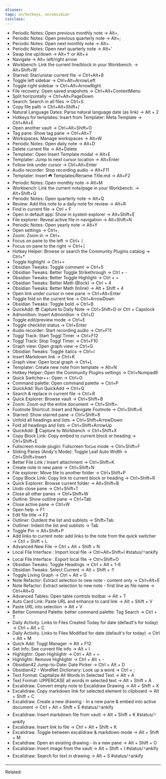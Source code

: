 ```yaml
---
aliases:
tags: on/hotkeys, on/obsidian 
cssclass:
---
```


- Periodic Notes: Open previous monthly note → Alt+, 
- Periodic Notes: Open previous quarterly note → Alt+; 
- Periodic Notes: Open next monthly note → Alt+. 
- Periodic Notes: Open next quarterly note → Alt+' 
- Swap line up/down → Alt+↑ or Alt+↓ 
- Navigate → Alt+ left/right arrow 
- Workbench: Link the current line/block in your Workbench. → Alt+Shift+W 
- Starred: Star/unstar current file → Ctrl+Alt+8 
- Toggle left sidebar → Ctrl+Alt+ArrowLeft 
- Toggle right sidebar → Ctrl+Alt+ArrowRight 
- File recovery: Open saved snapshots → Ctrl+Alt+ContextMenu 
- Split horizontally → Ctrl+Alt+PageDown 
- Search: Search in all files → Ctrl+S 
- Copy file path → Ctrl+Alt+Shift+/ 
- Natural Language Dates: Parse natural language date (as link) → Alt + 2 
- Hotkeys for templates: Insert from Templater: Meta Template → Ctrl+Alt+E 
- Open another vault → Ctrl+Alt+Shift+O 
- Tag pane: Show tag pane → Ctrl+Alt+T 
- Workspaces: Manage workspaces → Alt+W 
- Periodic Notes: Open daily note → Alt+D 
- Delete current file → Alt+Delete 
- Templater: Open Insert Template modal → Alt+E 
- Templater: Jump to next cursor location → Alt+Enter 
- Follow link under cursor → Ctrl+Alt+Enter 
- Audio recorder: Stop recording audio → Alt+F11 
- Templater: Insert ☘️ Templates/Rename Title.md → Alt+F2 
- Periodic Notes: Open monthly note → Alt+M 
- Workbench: Link the current note/page in your Workbench. → Alt+Shift+Q 
- Periodic Notes: Open quarterly note → Alt+Q 
- Review: Add this note to a daily note for review → Alt+R 
- Find in current file → Ctrl + F 
- Open in default app: Show in system explorer → Alt+Shift+E 
- File explorer: Reveal active file in navigation → Alt+Shift+N 
- Periodic Notes: Open yearly note → Alt+Y 
- Open settings → Ctrl+, 
- Zoom: Zoom in → Ctrl+. 
- Focus on pane to the left → Ctrl+ `[` 
- Focus on pane to the right → Ctrl+`]` 
- Hotkey Helper: Browse or search the Community Plugins catalog → Ctrl+* 
- Toggle highlight → Ctrl+= 
- Obsidian Tweaks: Toggle comment → Ctrl+5 
- Obsidian Tweaks: Better Toggle Strikethrough → Ctrl + - 
- Obsidian Tweaks: Better Toggle Highlight → Ctrl + = 
- Obsidian Tweaks: Better Math (Block) → Ctrl + 4 
- Obsidian Tweaks: Better Math (Inline) → Alt + Shift + 4 
- Open link under cursor in new pane → Ctrl+Alt+Enter 
- Toggle fold on the current line → Ctrl+ArrowDown 
- Obsidian Tweaks: Toggle bold → Ctrl+B 
- QuickAdd: 😎 Capture to Daily Note → Ctrl+Shift+D or Ctrl + Capslock 
- Admonition: Insert Admonition → Ctrl+D 
- Toggle edit/preview mode → Ctrl+E 
- Toggle checklist status → Ctrl+Enter 
- Audio recorder: Start recording audio → Ctrl+F11 
- Toggl Track: Start Toggl Timer → Ctrl+F12 
- Toggl Track: Stop Toggl Timer → Ctrl+F10 
- Graph view: Open graph view → Ctrl+G 
- Obsidian Tweaks: Toggle italics → Ctrl+I 
- Insert Markdown link → Ctrl+K 
- Graph view: Open local graph → Ctrl+L 
- Templater: Create new note from template → Alt+N 
- Hotkey Helper: Open the Community Plugins settings → Ctrl+Numpad9 
- Quick Switcher++: Open → Ctrl+O 
- Command palette: Open command palette → Ctrl+P 
- QuickAdd: Run QuickAdd → Ctrl+Q 
- Search & replace in current file → Ctrl+R 
- Quick Explorer: Browse vault → Ctrl+Shift+B 
- Zoom: Zoom out the entire document → Ctrl+Shift+. 
- Footnote Shortcut: Insert and Navigate Footnote → Ctrl+Shift+6 
- Starred: Show starred pane → Ctrl+Shift+8 
- Unfold all headings and lists → Ctrl+Shift+ArrowDown 
- Fold all headings and lists → Ctrl+Shift+ArrowUp 
- QuickAdd: 🔋 Capture to Workbench → Ctrl+Shift+X 
- Copy Block Link: Copy embed to current block or heading → Ctrl+Shift+E 
- Fullscreen mode plugin: Fullscreen focus mode → Ctrl+Shift+F 
- Sliding Panes (Andy's Mode): Toggle Leaf Auto Width → Ctrl+Shift+Insert 
- Better File Link / Insert attachment → Ctrl+Shift+K 
- Create note in new pane → Ctrl+Shift+N 
- File explorer: Move file to another folder → Ctrl+Shift+P 
- Copy Block Link: Copy link to current block or heading → Ctrl+Shift+R 
- Quick Explorer: Browse current folder → Alt+Shift+B 
- Undo close pane → Ctrl+Shift+T 
- Close all other panes → Ctrl+Shift+W 
- Outline: Show outline pane → Ctrl+Tab 
- Close active pane → Ctrl+W 
- Open help → F1 
- Edit file title → F2 
- Outliner: Outdent the list and sublists → Shift+Tab 
- Outliner: Indent the list and sublists → Tab 
- Toggle Pin → Alt+Shift+P 
- Add links to current note: add links to the note from the quick switcher → Ctrl + Shift + L 
- Advanced New File → Ctrl + Alt + Shift + N 
- Local File Interface : Import local file → Ctrl+Alt+Shift+I #status/🃏ankify  
- Local File Interface : Export local file → Ctrl+Shift+O 
- Obsidian Tweaks: Toggle Headings → Ctrl + Alt + 1-6 
- Obsidian Tweaks: Select Current → Alt + Shift + ↑ 
- Toggle Living Graph → Ctrl + Alt + G 
- Note Refactor: Extract selection to new note - content only → Ctrl+Alt+E 
- Note Refactor: Extract selection to new note - first line as file name → Ctrl+Alt+Q 
- Advanced Tables: Open table controls toolbar → Alt + T 
- Auto Card Link: Paste URL and enhance to card link → Alt + Shift + V 
- Paste URL into selection → Alt + V 
- Better Command Palette: better command palette: Tag Search → Ctrl + T 
- Daily Activity. Links to Files Created Today for date (default's for today) → Ctrl + Alt + C 
- Daily Activity. Links to Files Modified for date (default's for today) → Ctrl + Alt + M 
- Quick Add: Toggl Manager → Alt + F12 
- Get Info: See current file info → Alt + I 
- Highlightr: Open Highlightr → Ctrl + Alt + = 
- Highlightr: Remove Highlightr → Ctrl + Alt + - 
- Obsidian42 Jump-to-Date: Date Picker → Ctrl + Alt + D 
- Obsidian42 - WordNet Dictionary: Look up a word → Ctrl + ; 
- Text Format: Capitalize All Words In Selected Text → Alt + A 
- Text Format: UPPERCASE all words in selected text → Alt + Shift + A 
- Excalidraw. Convert empty note to Excalidraw Drawing → Alt + Shift + X 
- Excalidraw. Copy markdown link for selected element to clipboard → Alt + Shift + C 
- Excalidraw. Create a new drawing - In a new pane & embed into active document → Ctrl + Alt + Shift + E  #status/🃏ankify 
- Excalidraw: Insert markdown file from vault → Alt + Shift + K #status/🃏ankify 
- Excalidraw. Insert link to file → Ctrl + Alt + Shift + K 
- Excalidraw. Toggle between excalidraw & markdown mode → Alt + Shift + M 
- Excalidraw. Open an existing drawing - In a new pane → Alt + Shift + O 
- Excalidraw: Insert image from the vault → Alt + Shift + I #status/🃏ankify 
- Excalidraw: Search for text in drawing → Alt + S #status/🃏ankify 


---

Related:
